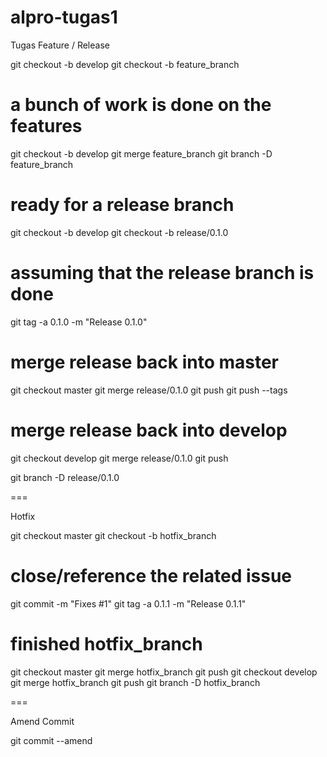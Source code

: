 # alpro-tugas1
Tugas
Feature / Release

git checkout -b develop
git checkout -b feature_branch

# a bunch of work is done on the features
git checkout -b develop
git merge feature_branch
git branch -D feature_branch

# ready for a release branch
git checkout -b develop
git checkout -b release/0.1.0

# assuming that the release branch is done
git tag -a 0.1.0 -m "Release 0.1.0"

# merge release back into master
git checkout master
git merge release/0.1.0
git push
git push --tags

# merge release back into develop
git checkout develop
git merge release/0.1.0
git push

git branch -D release/0.1.0

===

Hotfix

git checkout master
git checkout -b hotfix_branch

# close/reference the related issue
git commit -m "Fixes #1"
git tag -a 0.1.1 -m "Release 0.1.1"

# finished hotfix_branch
git checkout master
git merge hotfix_branch
git push
git checkout develop
git merge hotfix_branch
git push
git branch -D hotfix_branch

===

Amend Commit

git commit --amend
